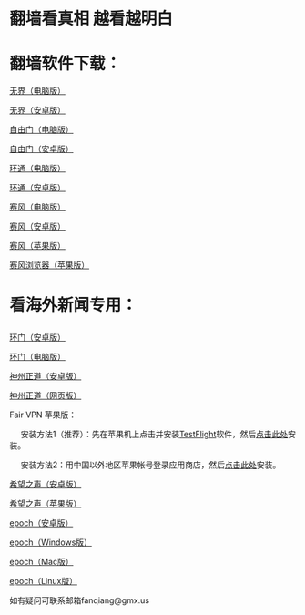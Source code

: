 # 翻墙看真相 越看越明白
# 翻墙软件下载：	
<p><a href="https://cdn.jsdelivr.net/gh/qiangwaishijie/xz/u1902.zip">无界（电脑版）</a></p>
<p><a href="https://cdn.jsdelivr.net/gh/qiangwaishijie/xz/U49.apk">无界（安卓版）</a></p>
<p><a href="https://cdn.jsdelivr.net/gh/qiangwaishijie/xz/fg791p.zip">自由门（电脑版）</a></p>
<p><a href="https://cdn.jsdelivr.net/gh/qiangwaishijie/xz/fgma43.apk">自由门（安卓版）</a></p>
<p><a href="https://raw.githubusercontent.com/opipe/up/master/oPipe.zip">环通（电脑版）</a></p>
<p><a href="https://cdn.jsdelivr.net/gh/opipe/up/oPipe.apk">环通（安卓版）</a></p>
<p><a href="https://cdn.jsdelivr.net/gh/qiangwaishijie/xz/psiphon3.zip">赛风（电脑版）</a></p>
<p><a href="https://cdn.jsdelivr.net/gh/qiangwaishijie/xz/PsiphonAndroid.apk">赛风（安卓版）</a></p>
<p><a href="https://itunes.apple.com/us/app/psiphon/id1276263909?ls=1&mt=8">赛风（苹果版）</a></p>
<p><a href="https://itunes.apple.com/us/app/psiphon-browser/id1193362444?ls=1&mt=8">赛风浏览器（苹果版）</a></p>
<h1><p><strong>看海外新闻专用：</strong></p></h1>
<p><a href="https://cdn.jsdelivr.net/gh/opipe/up/oGatea.apk">环门（安卓版）</a></p>
<p><a href="https://cdn.jsdelivr.net/gh/opipe/up/oGate.zip">环门（电脑版）</a></p>
<p><a href="https://gitlab.com/szzdlab/w/raw/master/szzd/SzzdOgate.apk">神州正道（安卓版）</a></p>
<p><a href="https://cdn.jsdelivr.net/gh/qiangwaishijie/xz/szzdogate.rar">神州正道（网页版）</a></p>
<p>Fair VPN 苹果版：</p>
<p>&nbsp;&nbsp;&nbsp;&nbsp;&nbsp;安装方法1（推荐）：先在苹果机上点击并安装<a href="https://apps.apple.com/us/app/testflight/id899247664">TestFlight</a>软件，然后<a href="https://testflight.apple.com/join/ujJHIPxq">点击此处</a>安装。</p>
<p>&nbsp;&nbsp;&nbsp;&nbsp;&nbsp;安装方法2：用中国以外地区苹果帐号登录应用商店，然后<a href="https://apps.apple.com/us/app/id1533873488">点击此处</a>安装。</p>
<p><a href="https://cdn.jsdelivr.net/gh/qiangwaishijie/xz/oHopea004.apk">希望之声（安卓版）</a></p>
<p><a href="https://apps.apple.com/us/app/soh/id830022184?ign-mpt=uo%3D4">希望之声（苹果版）</a></p>
<p><a href="https://github.com/fqcdn/fq/releases/download/v1.0.0/fq.apk">epoch（安卓版）</a></p>
<p><a href="https://github.com/fqcdn/fq/releases/download/v1.0.0/epoch_access-1.0.1-win32.zip">epoch（Windows版）</a></p>
<p><a href="https://github.com/fqcdn/fq/releases/download/v1.0.0/epoch_access-1.0.1-mac.zip">epoch（Mac版）</a></p>
<p><a href="https://github.com/fqcdn/fq/releases/download/v1.0.0/epoch_access-1.0.1-linux64.tar.xz">epoch（Linux版）</a></p>
<p>如有疑问可联系邮箱fanqiang@gmx.us </a></p>	

